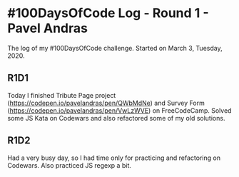 # #100DaysOfCode Log - Round 1 - Pavel Andras

The log of my #100DaysOfCode challenge. Started on March 3, Tuesday, 2020.

## R1D1

Today I finished Tribute Page project (https://codepen.io/pavelandras/pen/QWbMdNe) and Survey Form (https://codepen.io/pavelandras/pen/VwLzWVE) on FreeCodeCamp. Solved some JS Kata on Codewars and also refactored some of my old solutions.

## R1D2

Had a very busy day, so I had time only for practicing and refactoring on Codewars. Also practiced JS regexp a bit.